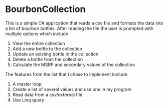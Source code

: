 # BourbonCollection
This is a simple C# application that reads a csv file and formats the data into a list of bourbon bottles. 
After reading the file the user is prompted with multiple options which include 
1. View the entire collection
2. Add a new bottle to the collection
3. Update an existing bottle in the collection
4. Delete a bottle from the collection
5. Calculate the MSRP and secondary values of the collection

The features from the list that I chose to implement include 
1. A master loop
2. Create a list of several values and use one in my program
3. Read data from a csv/external file
4. Use Linq query 
